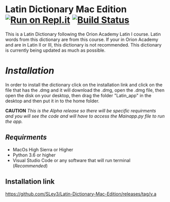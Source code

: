 # Latin Dictionary Mac Edition [![Run on Repl.it](https://repl.it/badge/github/SLey3/Latin-Dictionary-Mac-Edition)](https://repl.it/github/SLey3/Latin-Dictionary-Mac-Edition) [![Build Status](https://travis-ci.com/SLey3/Latin-Dictionary-Mac-Edition.svg?branch=master)](https://travis-ci.com/SLey3/Latin-Dictionary-Mac-Edition)
This is a Latin Dictionary following the Orion Academy Latin I course. Latin words from this dictionary are from this course. If your in Orion Academy and are in Latin II or III, this dictionary is not recommended. This dictionary is currently being updated as much as possible.  

# **_Installation_**
In order to install the dictionary click on the installation link and click on the file that has the .dmg and it will download the .dmg, open the .dmg file, then open the disk on your desktop, then drag the folder "Latin_app" in the desktop and then put it in to the home folder. 

**CAUTION**
_This is the Alpha release so there will be specific requirments and you will see the code and will have to access the Mainapp.py file to run the app._

## **_Requirments_**
* MacOs High Sierra or Higher
* Python 3.6 or higher
* Visual Studio Code or any software that will run terminal (_Recommended_)

## **Installation link**
https://github.com/SLey3/Latin-Dictionary-Mac-Edition/releases/tag/v.a

 
